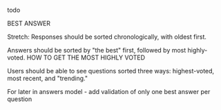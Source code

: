 todo

BEST ANSWER

<!-- make a form button -->
<!-- only visible to question author -->

<!-- button sets answer.best_answer = true -->

<!-- can only be set once for a question -->

<!-- validates_uniqueness_of :user_id, :scope => :question_id -->


<!-- show which answer is selected as best answer
 -->

<!-- next: display best answer at top -->

<!-- 
the creator can
chose the best answer
 -->
<!-- add questions on home page

add scores to question page -->

Stretch:
Responses should be sorted chronologically, with oldest first.

Answers should be sorted by "the best" first, followed by most highly-voted.
HOW TO GET THE MOST HIGHLY VOTED

Users should be able to see questions sorted three ways: highest-voted, most recent, and "trending."


For later
in answers model - add validation of only one best answer per question